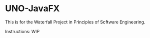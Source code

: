 # UNO-JavaFX
This is for the Waterfall Project in Principles of Software Engineering.

Instructions:
WIP
